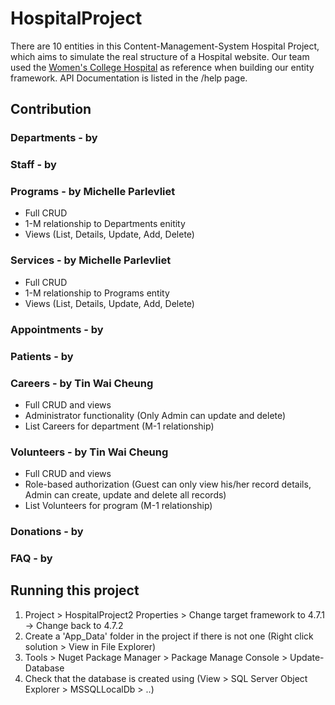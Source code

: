 # HospitalProject
There are 10 entities in this Content-Management-System Hospital Project, which aims to simulate the real structure of a Hospital website. Our team used the [Women's College Hospital](https://www.womenscollegehospital.ca/) as reference when building our entity framework. API Documentation is listed in the /help page.

## Contribution
### Departments - by 
### Staff - by
### Programs - by Michelle Parlevliet
- Full CRUD 
- 1-M relationship to Departments enitity
- Views (List, Details, Update, Add, Delete)
### Services - by Michelle Parlevliet
- Full CRUD 
- 1-M relationship to Programs entity
- Views (List, Details, Update, Add, Delete)
### Appointments - by 
### Patients - by  
### Careers - by Tin Wai Cheung 
- Full CRUD and views
- Administrator functionality (Only Admin can update and delete)
- List Careers for department (M-1 relationship)
### Volunteers - by Tin Wai Cheung
- Full CRUD and views
- Role-based authorization (Guest can only view his/her record details, Admin can create, update and delete all records)
- List Volunteers for program (M-1 relationship)
### Donations - by 
### FAQ - by 

## Running this project
1. Project > HospitalProject2 Properties > Change target framework to 4.7.1 -> Change back to 4.7.2
2. Create a 'App_Data' folder in the project if there is not one (Right click solution > View in File Explorer)
3. Tools > Nuget Package Manager > Package Manage Console > Update-Database
4. Check that the database is created using (View > SQL Server Object Explorer > MSSQLLocalDb > ..)

